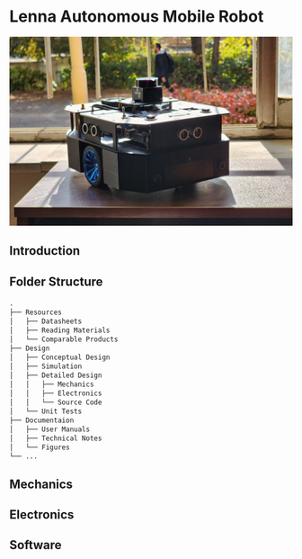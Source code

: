# Lenna Autonomous Mobile Robot

<div style="text-align: center;">
  <img src="./3-Documentation/3-Figures/lenna-amr-one.jpg" alt="LENNA AMR" width="1024"/>
</div>

## Introduction

## Folder Structure
    .  
    ├── Resources  
    │   ├── Datasheets  
    │   ├── Reading Materials  
    │   └── Comparable Products  
    ├── Design  
    │   ├── Conceptual Design  
    │   ├── Simulation 
    │   ├── Detailed Design  
    │   │   ├── Mechanics  
    │   │   ├── Electronics  
    │   │   └── Source Code  
    │   └── Unit Tests 
    ├── Documentaion  
    │   ├── User Manuals  
    │   ├── Technical Notes      
    │   └── Figures  
    └── ...  
    
## Mechanics

## Electronics

## Software

